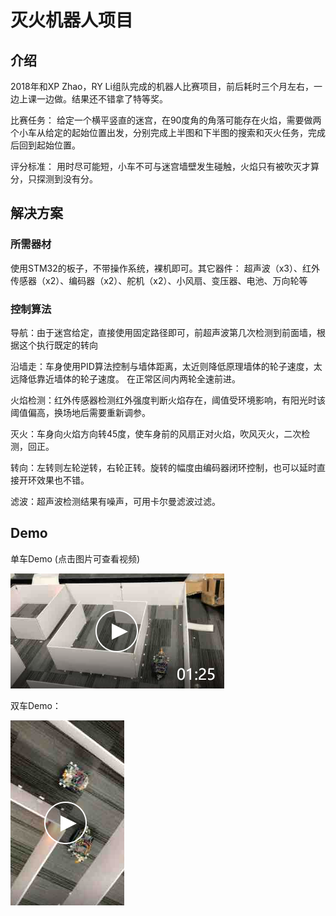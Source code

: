 # 灭火机器人项目

## 介绍
2018年和XP Zhao，RY Li组队完成的机器人比赛项目，前后耗时三个月左右，一边上课一边做。结果还不错拿了特等奖。

比赛任务：
给定一个横平竖直的迷宫，在90度角的角落可能存在火焰，需要做两个小车从给定的起始位置出发，分别完成上半图和下半图的搜索和灭火任务，完成后回到起始位置。

评分标准：
用时尽可能短，小车不可与迷宫墙壁发生碰触，火焰只有被吹灭才算分，只探测到没有分。


## 解决方案

### 所需器材
使用STM32的板子，不带操作系统，裸机即可。其它器件：
超声波（x3）、红外传感器（x2）、编码器（x2）、舵机（x2）、小风扇、变压器、电池、万向轮等


### 控制算法
导航：由于迷宫给定，直接使用固定路径即可，前超声波第几次检测到前面墙，根据这个执行既定的转向

沿墙走：车身使用PID算法控制与墙体距离，太近则降低原理墙体的轮子速度，太远降低靠近墙体的轮子速度。 在正常区间内两轮全速前进。

火焰检测：红外传感器检测红外强度判断火焰存在，阈值受环境影响，有阳光时该阈值偏高，换场地后需要重新调参。

灭火：车身向火焰方向转45度，使车身前的风扇正对火焰，吹风灭火，二次检测，回正。

转向：左转则左轮逆转，右轮正转。旋转的幅度由编码器闭环控制，也可以延时直接开环效果也不错。

滤波：超声波检测结果有噪声，可用卡尔曼滤波过滤。


## Demo
单车Demo (点击图片可查看视频)

[![Watch the video](./readme-data/单车视频封面.png)](https://www.bilibili.com/video/BV1Up4y1A7Aa/?share_source=copy_web&vd_source=3a47af2bdf0098d9549048b60e2f083a)



双车Demo：

[![Watch the video](./readme-data/双车视频封面.png)](https://www.bilibili.com/video/BV1P94y1s7xo/?share_source=copy_web&vd_source=3a47af2bdf0098d9549048b60e2f083a)
